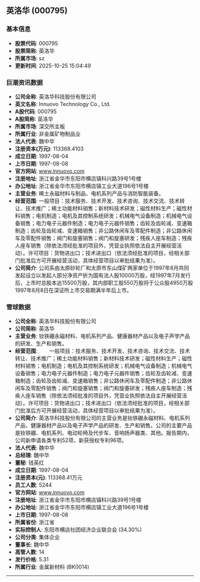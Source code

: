 ## 英洛华 (000795)

### 基本信息

- **股票代码**: 000795
- **股票简称**: 英洛华
- **所属市场**: sz
- **更新时间**: 2025-10-25 15:04:49

### 巨潮资讯数据

- **公司全称**: 英洛华科技股份有限公司
- **英文名称**: Innuovo Technology Co., Ltd.
- **A股代码**: 000795
- **A股简称**: 英洛华
- **所属市场**: 深交所主板
- **所属行业**: 非金属矿物制品业
- **法人代表**: 魏中华
- **注册资本(万元)**: 113368.4103
- **成立日期**: 1997-08-04
- **上市日期**: 1997-08-08
- **官方网站**: www.innuovo.com
- **注册地址**: 浙江省金华市东阳市横店镇科兴路39号1号楼
- **办公地址**: 浙江省金华市东阳市横店镇工业大道196号1号楼
- **主营业务**: 稀土永磁材料与制品、电机系列产品与消防智能装备。
- **经营范围**: 一般项目：技术服务、技术开发、技术咨询、技术交流、技术转让、技术推广；稀土功能材料销售；新材料技术研发；磁性材料生产；磁性材料销售；电机制造；电机及其控制系统研发；机械电气设备制造；机械电气设备销售；电力电子元器件制造；电力电子元器件销售；齿轮及齿轮减、变速箱制造；齿轮及齿轮减、变速箱销售；非公路休闲车及零配件制造；非公路休闲车及零配件销售；阀门和旋塞销售；阀门和旋塞研发；残疾人座车制造；残疾人座车销售（除依法须经批准的项目外，凭营业执照依法自主开展经营活动）。许可项目：货物进出口；技术进出口（依法须经批准的项目，经相关部门批准后方可开展经营活动，具体经营项目以审批结果为准）。
- **公司简介**: 公司系由太原砂轮厂和太原市东山煤矿两家单位于1997年8月共同发起设立以发起人部分净资产折为国有法人股10000万股，经1997年7月发行后，上市时总股本达15500万股，其内部职工股550万股将于公众股4950万股1997年8月8日在深证所上市交易期满半年后上市。

### 雪球数据

- **公司全称**: 英洛华科技股份有限公司
- **公司简称**: 英洛华
- **主营业务**: 钕铁硼永磁材料、电机系列产品、健康器材产品以及电子声学产品的研发、生产和销售。
- **经营范围**: 　　一般项目：技术服务、技术开发、技术咨询、技术交流、技术转让、技术推广；稀土功能材料销售；新材料技术研发；磁性材料生产；磁性材料销售；电机制造；电机及其控制系统研发；机械电气设备制造；机械电气设备销售；电力电子元器件制造；电力电子元器件销售；齿轮及齿轮减、变速箱制造；齿轮及齿轮减、变速箱销售；非公路休闲车及零配件制造；非公路休闲车及零配件销售；阀门和旋塞销售；阀门和旋塞研发；残疾人座车制造；残疾人座车销售（除依法须经批准的项目外，凭营业执照依法自主开展经营活动）。许可项目：货物进出口；技术进出口（依法须经批准的项目，经相关部门批准后方可开展经营活动，具体经营项目以审批结果为准）。
- **公司简介**: 英洛华科技股份有限公司的主营业务是钕铁硼永磁材料、电机系列产品、健康器材产品以及电子声学产品的研发、生产和销售。公司的主要产品是钕铁硼、电机系列、电动轮椅及代步车、音响扬声器类、其他。报告期内，公司新申请各类专利52项，新获授权专利96项。
- **法人代表**: 魏中华
- **总经理**: 魏中华
- **董秘**: 钱英红
- **成立日期**: 1997-08-04
- **注册资本(元)**: 113368.41万元
- **员工人数**: 5244
- **官方网站**: www.innuovo.com
- **注册地址**: 浙江省金华市东阳市横店镇科兴路39号1号楼
- **办公地址**: 浙江省金华市东阳市横店镇工业大道196号1号楼
- **上市日期**: 1997-08-08
- **所属省份**: 浙江省
- **实际控制人**: 东阳市横店社团经济企业联合会 (34.30%)
- **公司分类**: 集体企业
- **董事长**: 魏中华
- **高管人数**: 14
- **发行价格**: 5.31
- **所属行业**: 金属新材料 (BK0014)

---